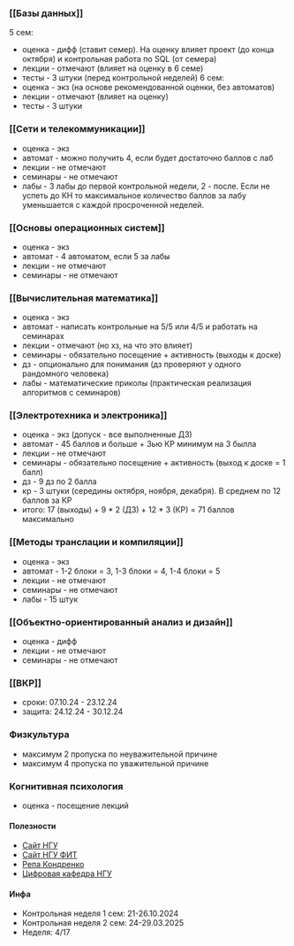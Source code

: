 
### [[Базы данных]]
5 сем:
- оценка - дифф (ставит семер). На оценку влияет проект (до конца октября) и контрольная работа по SQL (от семера)
- лекции - отмечают (влияет на оценку в 6 семе)
- тесты - 3 штуки (перед контрольной неделей)
6 сем:
- оценка - экз (на основе рекомендованной оценки, без автоматов)
- лекции - отмечают (влияет на оценку)
- тесты - 3 штуки

### [[Сети и телекоммуникации]]
- оценка - экз
- автомат - можно получить 4, если будет достаточно баллов с лаб
- лекции - не отмечают
- семинары - не отмечают
- лабы - 3 лабы до первой контрольной недели, 2 - после. Если не успеть до КН то максимальное количество баллов за лабу уменьшается с каждой просроченной неделей.

### [[Основы операционных систем]]
- оценка - экз
- автомат - 4 автоматом, если 5 за лабы
- лекции - не отмечают
- семинары - не отмечают

### [[Вычислительная математика]]
- оценка - экз
- автомат - написать контрольные на 5/5 или 4/5 и работать на семинарах
- лекции - отмечают (но хз, на что это влияет)
- семинары - обязательно посещение + активность (выходы к доске)
- дз - опционально для понимания (дз проверяют у одного рандомного человека)
- лабы - математические приколы (практическая реализация алгоритмов с семинаров)

### [[Электротехника и электроника]]
- оценка - экз (допуск - все выполненные ДЗ)
- автомат - 45 баллов и больше + 3ью КР минимум на 3 былла
- лекции - не отмечают
- семинары - обязательно посещение + активность (выход к доске = 1 балл)
- дз - 9 дз по 2 балла
- кр - 3 штуки (середины октября, ноября, декабря). В среднем по 12 баллов за КР
- итого: 17 (выходы) + 9 * 2 (ДЗ) + 12 * 3 (КР) = 71 баллов максимально

### [[Методы транслации и компиляции]]
- оценка - экз
- автомат - 1-2 блоки = 3, 1-3 блоки = 4, 1-4 блоки = 5
- лекции - не отмечают
- семинары - не отмечают
- лабы - 15 штук

### [[Объектно-ориентированный анализ и дизайн]]
- оценка - дифф
- лекции - не отмечают
- семинары - не отмечают 

### [[ВКР]]
- сроки: 07.10.24 - 23.12.24
- защита: 24.12.24 - 30.12.24 

### Физкультура
- максимум 2 пропуска по неуважительной причине
- максимум 4 пропуска по уважительной причине

### Когнитивная психология
- оценка - посещение лекций

#### Полезности
- [Сайт НГУ](https://www.nsu.ru/n/information-technologies-department/)
- [Сайт НГУ ФИТ](https://www.nsu.ru/n/information-technologies-department/)
- [Репа Кондренко](https://github.com/llirik42/NSU-Labs/tree/main?tab=readme-ov-file)
- [Цифровая кафедра НГУ](https://education.nsu.ru/digital-section/#applications)

#### Инфа
- Контрольная неделя 1 сем: 21-26.10.2024
- Контрольная неделя 2 сем: 24-29.03.2025
- Неделя: 4/17